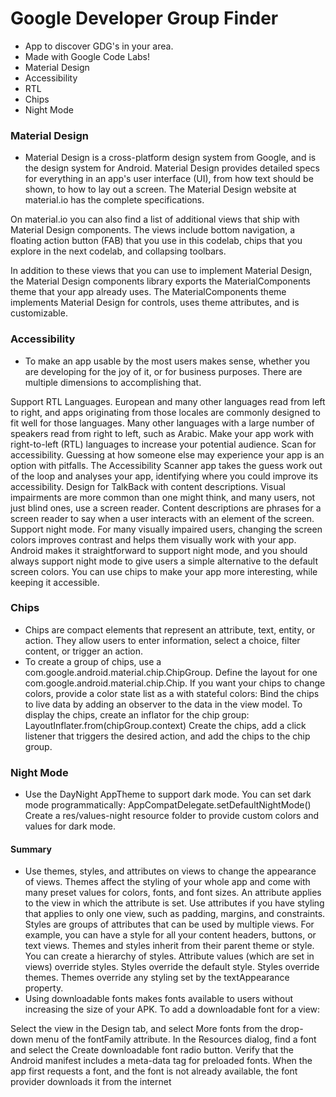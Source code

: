 # Google Developer Group Finder
- App to discover GDG's in your area.
- Made with Google Code Labs!
- Material Design
- Accessibility
- RTL
- Chips
- Night Mode

### Material Design
- Material Design is a cross-platform design system from Google, and is the design system for Android. Material Design provides detailed specs for everything in an app's user interface (UI), from how text should be shown, to how to lay out a screen. The Material Design website at material.io has the complete specifications.

On material.io you can also find a list of additional views that ship with Material Design components. The views include bottom navigation, a floating action button (FAB) that you use in this codelab, chips that you explore in the next codelab, and collapsing toolbars.

In addition to these views that you can use to implement Material Design, the Material Design components library exports the MaterialComponents theme that your app already uses. The MaterialComponents theme implements Material Design for controls, uses theme attributes, and is customizable.

### Accessibility
- To make an app usable by the most users makes sense, whether you are developing for the joy of it, or for business purposes. There are multiple dimensions to accomplishing that.

Support RTL Languages. European and many other languages read from left to right, and apps originating from those locales are commonly designed to fit well for those languages. Many other languages with a large number of speakers read from right to left, such as Arabic. Make your app work with right-to-left (RTL) languages to increase your potential audience.
Scan for accessibility. Guessing at how someone else may experience your app is an option with pitfalls. The Accessibility Scanner app takes the guess work out of the loop and analyses your app, identifying where you could improve its accessibility.
Design for TalkBack with content descriptions. Visual impairments are more common than one might think, and many users, not just blind ones, use a screen reader. Content descriptions are phrases for a screen reader to say when a user interacts with an element of the screen.
Support night mode. For many visually impaired users, changing the screen colors improves contrast and helps them visually work with your app. Android makes it straightforward to support night mode, and you should always support night mode to give users a simple alternative to the default screen colors. You can use chips to make your app more interesting, while keeping it accessible.

### Chips
- Chips are compact elements that represent an attribute, text, entity, or action. They allow users to enter information, select a choice, filter content, or trigger an action.
- To create a group of chips, use a com.google.android.material.chip.ChipGroup.
Define the layout for one com.google.android.material.chip.Chip.
If you want your chips to change colors, provide a color state list as a <selector> with stateful colors:
<item android:color="?attr/colorPrimaryVariant"
android:state_selected="true" />
Bind the chips to live data by adding an observer to the data in the view model.
To display the chips, create an inflator for the chip group:
LayoutInflater.from(chipGroup.context)
Create the chips, add a click listener that triggers the desired action, and add the chips to the chip group.

### Night Mode
- Use the DayNight AppTheme to support dark mode.
You can set dark mode programmatically:
AppCompatDelegate.setDefaultNightMode()
Create a res/values-night resource folder to provide custom colors and values for dark mode.

#### Summary
- Use themes, styles, and attributes on views to change the appearance of views.
Themes affect the styling of your whole app and come with many preset values for colors, fonts, and font sizes.
An attribute applies to the view in which the attribute is set. Use attributes if you have styling that applies to only one view, such as padding, margins, and constraints.
Styles are groups of attributes that can be used by multiple views. For example, you can have a style for all your content headers, buttons, or text views.
Themes and styles inherit from their parent theme or style. You can create a hierarchy of styles.
Attribute values (which are set in views) override styles. Styles override the default style. Styles override themes. Themes override any styling set by the textAppearance property.
- Using downloadable fonts makes fonts available to users without increasing the size of your APK. To add a downloadable font for a view:

Select the view in the Design tab, and select More fonts from the drop-down menu of the fontFamily attribute.
In the Resources dialog, find a font and select the Create downloadable font radio button.
Verify that the Android manifest includes a meta-data tag for preloaded fonts.
When the app first requests a font, and the font is not already available, the font provider downloads it from the internet
